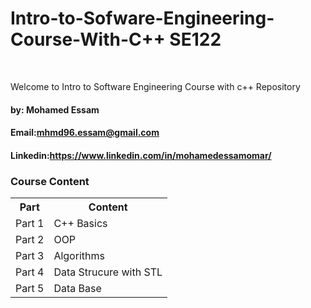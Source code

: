 # Intro-to-Sofware-Engineering-Course-With-C++ SE122
<br>

Welcome to Intro to Software Engineering Course with c++ Repository 
<br>
#### by: Mohamed Essam 
#### Email:mhmd96.essam@gmail.com
#### Linkedin:https://www.linkedin.com/in/mohamedessamomar/

### Course Content

<table>
<tr>
<th>Part</th>
<th>Content</th>
</tr>

<tr>
<td>Part 1</td>
<td>C++ Basics</t>
</tr>

<tr>
<td>Part 2</td>
<td>OOP</t>
</tr>


<tr>
<td>Part 3</td>
<td>Algorithms</t>
</tr>

<tr>
<td>Part 4</td>
<td>Data Strucure with STL</t>
</tr>


<tr>
<td>Part 5</td>
<td>Data Base</t>
</tr>

</table>
